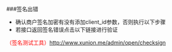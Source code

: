 ###签名出错
* 确认商户签名加密有没有添加client_id参数，否则执行以下步骤
* 若接口返回签名错误点击以下链接进行验证

<font color='red'>（签名测试工具）</font>http://www.xunion.me/admin/open/checksign
